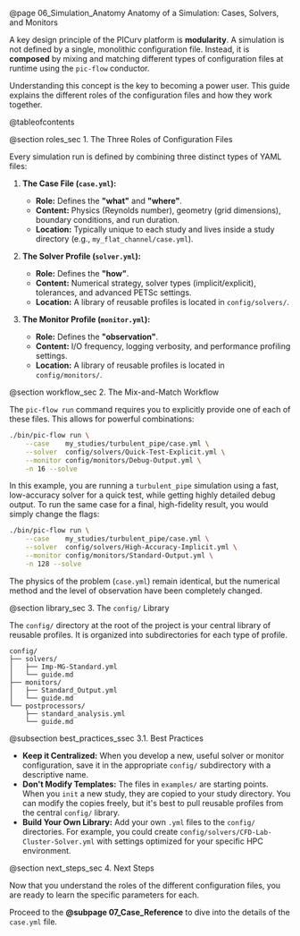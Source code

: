 @page 06_Simulation_Anatomy Anatomy of a Simulation: Cases, Solvers, and Monitors

A key design principle of the PICurv platform is **modularity**. A simulation is not defined by a single, monolithic configuration file. Instead, it is **composed** by mixing and matching different types of configuration files at runtime using the `pic-flow` conductor.

Understanding this concept is the key to becoming a power user. This guide explains the different roles of the configuration files and how they work together.

@tableofcontents

@section roles_sec 1. The Three Roles of Configuration Files

Every simulation run is defined by combining three distinct types of YAML files:

1.  **The Case File (`case.yml`):**
    -   **Role:** Defines the **"what"** and **"where"**.
    -   **Content:** Physics (Reynolds number), geometry (grid dimensions), boundary conditions, and run duration.
    -   **Location:** Typically unique to each study and lives inside a study directory (e.g., `my_flat_channel/case.yml`).

2.  **The Solver Profile (`solver.yml`):**
    -   **Role:** Defines the **"how"**.
    -   **Content:** Numerical strategy, solver types (implicit/explicit), tolerances, and advanced PETSc settings.
    -   **Location:** A library of reusable profiles is located in `config/solvers/`.

3.  **The Monitor Profile (`monitor.yml`):**
    -   **Role:** Defines the **"observation"**.
    -   **Content:** I/O frequency, logging verbosity, and performance profiling settings.
    -   **Location:** A library of reusable profiles is located in `config/monitors/`.

@section workflow_sec 2. The Mix-and-Match Workflow

The `pic-flow run` command requires you to explicitly provide one of each of these files. This allows for powerful combinations:

```bash
./bin/pic-flow run \
    --case    my_studies/turbulent_pipe/case.yml \
    --solver  config/solvers/Quick-Test-Explicit.yml \
    --monitor config/monitors/Debug-Output.yml \
    -n 16 --solve
```

In this example, you are running a `turbulent_pipe` simulation using a fast, low-accuracy solver for a quick test, while getting highly detailed debug output. To run the same case for a final, high-fidelity result, you would simply change the flags:

```bash
./bin/pic-flow run \
    --case    my_studies/turbulent_pipe/case.yml \
    --solver  config/solvers/High-Accuracy-Implicit.yml \
    --monitor config/monitors/Standard-Output.yml \
    -n 128 --solve
```
The physics of the problem (`case.yml`) remain identical, but the numerical method and the level of observation have been completely changed.

@section library_sec 3. The `config/` Library

The `config/` directory at the root of the project is your central library of reusable profiles. It is organized into subdirectories for each type of profile.

```
config/
├── solvers/
│   ├── Imp-MG-Standard.yml
│   └── guide.md
├── monitors/
│   ├── Standard_Output.yml
│   └── guide.md
└── postprocessors/
    ├── standard_analysis.yml
    └── guide.md
```

@subsection best_practices_ssec 3.1. Best Practices

-   **Keep it Centralized:** When you develop a new, useful solver or monitor configuration, save it in the appropriate `config/` subdirectory with a descriptive name.
-   **Don't Modify Templates:** The files in `examples/` are starting points. When you `init` a new study, they are copied to your study directory. You can modify the copies freely, but it's best to pull reusable profiles from the central `config/` library.
-   **Build Your Own Library:** Add your own `.yml` files to the `config/` directories. For example, you could create `config/solvers/CFD-Lab-Cluster-Solver.yml` with settings optimized for your specific HPC environment.

@section next_steps_sec 4. Next Steps

Now that you understand the roles of the different configuration files, you are ready to learn the specific parameters for each.

Proceed to the **@subpage 07_Case_Reference** to dive into the details of the `case.yml` file.
